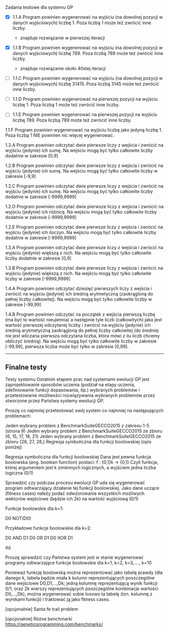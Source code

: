 Zadania testowe dla systemu GP
- [x] 1.1.A Program powinien wygenerować na wyjściu (na dowolnej pozycji w danych wyjściowych) liczbę 1. Poza liczbą 1 może też zwrócić inne liczby.
    - znajduje rozwiązanie w pierwszej iteracji

- [x] 1.1.B Program powinien wygenerować na wyjściu (na dowolnej pozycji w danych wyjściowych) liczbę 789. Poza liczbą 789 może też zwrócić inne liczby.
    - znajduje rozwiązanie około 40stej iteracji

- [ ] 1.1.C Program powinien wygenerować na wyjściu (na dowolnej pozycji w danych wyjściowych) liczbę 31415. Poza liczbą 3145 może też zwrócić inne liczby.

- [ ] 1.1.D Program powinien wygenerować na pierwszej pozycji na wyjściu liczbę 1. Poza liczbą 1 może też zwrócić inne liczby.

- [ ] 1.1.E Program powinien wygenerować na pierwszej pozycji na wyjściu liczbę 789. Poza liczbą 789 może też zwrócić inne liczby.

1.1.F Program powinien wygenerować na wyjściu liczbę jako jedyną liczbę 1. Poza liczbą 1 NIE powinien nic więcej wygenerować.

1.2.A Program powinien odczytać dwie pierwsze liczy z wejścia i zwrócić na wyjściu (jedynie) ich sumę. Na wejściu mogą być tylko całkowite liczby dodatnie w zakresie [0,9]

1.2.B Program powinien odczytać dwie pierwsze liczy z wejścia i zwrócić na wyjściu (jedynie) ich sumę. Na wejściu mogą być tylko całkowite liczby w zakresie [-9,9]

1.2.C Program powinien odczytać dwie pierwsze liczy z wejścia i zwrócić na wyjściu (jedynie) ich sumę. Na wejściu mogą być tylko całkowite liczby dodatnie w zakresie [-9999,9999]

1.2.D Program powinien odczytać dwie pierwsze liczy z wejścia i zwrócić na wyjściu (jedynie) ich różnicę. Na wejściu mogą być tylko całkowite liczby dodatnie w zakresie [-9999,9999]

1.2.E Program powinien odczytać dwie pierwsze liczy z wejścia i zwrócić na wyjściu (jedynie) ich iloczyn. Na wejściu mogą być tylko całkowite liczby dodatnie w zakresie [-9999,9999]

1.3.A Program powinien odczytać dwie pierwsze liczy z wejścia i zwrócić na wyjściu (jedynie) większą z nich. Na wejściu mogą być tylko całkowite liczby dodatnie w zakresie [0,9]

1.3.B Program powinien odczytać dwie pierwsze liczy z wejścia i zwrócić na wyjściu (jedynie) większą z nich. Na wejściu mogą być tylko całkowite liczby w zakresie [-9999,9999]

1.4.A Program powinien odczytać dziesięć pierwszych liczy z wejścia i zwrócić na wyjściu (jedynie) ich średnią arytmetyczną (zaokrągloną do pełnej liczby całkowitej). Na wejściu mogą być tylko całkowite liczby w zakresie [-99,99]

1.4.B Program powinien odczytać na początek z wejścia pierwszą liczbę (ma być to wartość nieujemna) a następnie tyle liczb (całkowitych) jaka jest wartość pierwszej odczytanej liczby i zwrócić na wyjściu (jedynie) ich średnią arytmetyczną zaokrągloną do pełnej liczby całkowitej (do średniej nie jest wliczana pierwsza odczytana liczba, która mówi z ilu liczb chcemy obliczyć średnią). Na wejściu mogą być tylko całkowite liczby w zakresie [-99,99], pierwsza liczba może być tylko w zakresie [0,99].


------------------------------------------
Finalne testy
------------------------------------------


Testy systemu
Ostatnim etapem prac nad systemami ewolucji GP jest zaprojektowanie sposobów uczenia (podział na etapy uczenia, zdefiniowanie funkcji dopasowania, itp.) wybranych problemów i przetestowanie możliwości rozwiązywania wybranych problemów przez stworzone przez Państwa systemy ewolucji GP.

Proszę co najmniej przetestować swój system co najmniej na następujących problemach:

Jeden wybrany problem z BenchmarkSuiteGECCO2015 z zakresu 1-5 (strona 9)
Jeden wybrany problem z BenchmarkSuiteGECCO2015 ze zbioru {6, 15, 17, 18, 21}
Jeden wybrany problem z BenchmarkSuiteGECCO2015 ze zbioru {26, 27, 28,}
Regresja symboliczna dla funkcji boolowskiej (opis poniżej)

Regresja symboliczna dla funkcji boolowskiej
Dana jest pewna funkcja boolowska (ang. boolean function) postaci:
f : {0,1}k → {0,1}
Czyli funkcja, której argumentem jest k zmiennych logicznych, a wyjściem jedna liczba logiczna (0/1)

Sprawdzić czy podczas procesu ewolucji GP uda się wygenerować program odtwarzający działanie tej funkcji boolowskiej.
Jako dane uczące (fitness cases) należy podać odwzorowanie wszystkich możliwych wektorów wejściowe (będzie ich 2k) na wartość wyjściową (0/1)

Funkcje boolowskie dla k=1:

D0
NOT(D0)

Przykładowe funkcje boolowskie dla k=2:

D0 AND D1
D0 OR D1
D0 XOR D1

itd.

Proszę sprawdzić czy Państwa system jest w stanie wygenerować programy odtwarzające funkcje boolowskie dla k=1, k=2, k=3,...., k=10

Ponieważ funkcję boolowską można reprezentować jako tabelę prawdy (dla danego k, tabela będzie miała k kolumn reprezentujących poszczególne dane wejściowe D0,D1,...,Dk; jedną kolumnę reprezentującą wynik funkcji 0/1; oraz 2k wierszy reprezentujących poszczególne kombinacje wartości D0,...,Dk), można wygenerować sobie losowo ta tabelę (tzn. kolumnę z wynikami funkcji) i traktować ją jako fitness cases.

[opcjonalnie] Santa fe trail problem


[opcjonalnie] Różne benchmarki
https://geneticprogramming.com/benchmarks/